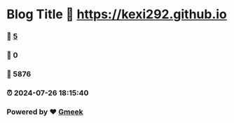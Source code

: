 # Blog Title :link: https://kexi292.github.io 
### :page_facing_up: [5](https://kexi292.github.io/tag.html) 
### :speech_balloon: 0 
### :hibiscus: 5876 
### :alarm_clock: 2024-07-26 18:15:40 
### Powered by :heart: [Gmeek](https://github.com/Meekdai/Gmeek)

